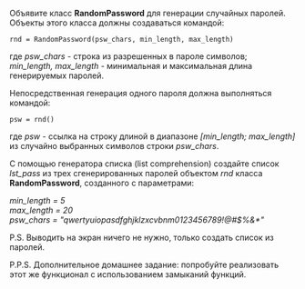 Объявите класс **RandomPassword** для генерации случайных паролей. Объекты этого класса должны создаваться командой:

`rnd = RandomPassword(psw_chars, min_length, max_length)`

где _psw_chars_ - строка из разрешенных в пароле символов;  
_min_length, max_length_ - минимальная и максимальная длина генерируемых паролей.

Непосредственная генерация одного пароля должна выполняться командой:

`psw = rnd()`

где _psw_ - ссылка на строку длиной в диапазоне _[min_length; max_length]_ из случайно выбранных символов строки _psw_chars_.

С помощью генератора списка (list comprehension) создайте список _lst_pass_ из трех сгенерированных паролей объектом _rnd_ класса **RandomPassword**, созданного с параметрами: 

_min_length = 5  
max_length = 20  
psw_chars = "qwertyuiopasdfghjklzxcvbnm0123456789!@#$%&*"_

P.S. Выводить на экран ничего не нужно, только создать список из паролей.

P.P.S. Дополнительное домашнее задание: попробуйте реализовать этот же функционал с использованием замыканий функций.
